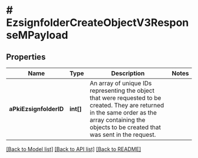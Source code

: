 # # EzsignfolderCreateObjectV3ResponseMPayload

## Properties

Name | Type | Description | Notes
------------ | ------------- | ------------- | -------------
**aPkiEzsignfolderID** | **int[]** | An array of unique IDs representing the object that were requested to be created.  They are returned in the same order as the array containing the objects to be created that was sent in the request. |

[[Back to Model list]](../../README.md#models) [[Back to API list]](../../README.md#endpoints) [[Back to README]](../../README.md)
